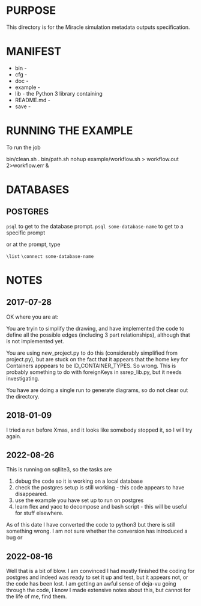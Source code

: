 # PURPOSE

This directory is for the Miracle simulation metadata outputs specification.

# MANIFEST

+ bin - 
+ cfg - 
+ doc - 
+ example - 
+ lib - the Python 3 library containing
+ README.md - 
+ save - 

# RUNNING THE EXAMPLE

To run the job

bin/clean.sh
. bin/path.sh
nohup example/workflow.sh > workflow.out 2>workflow.err &

# DATABASES

## POSTGRES

`psql` to get to the database prompt.
`psql some-database-name` to get to a specific prompt

or at the prompt, type

`\list`
`\connect some-database-name`


# NOTES

## 2017-07-28

OK where you are at:

You are tryin to simplify the drawing, and have implemented the code to define all the possible edges (including 3 part relationships), although that is not implemented yet.

You are using new_project.py to do this (considerably simplified from
project.py), but are stuck on the fact that it appears that the home key for
Containers apppears to be ID_CONTAINER_TYPES. So wrong. This is probably
something to do with foreignKeys in ssrep_lib.py, but it needs investigating.

You have are doing a single run to generate diagrams, so do not clear out the directory.

## 2018-01-09

I tried a run before Xmas, and it looks like somebody stopped it, so I will try again.

## 2022-08-26

This is running on sqllite3, so the tasks are

1. debug the code so it is working on a local database
2. check the postgres setup is still working - this code appears to have disappeared.
3. use the example you have set up to run on postgres
4. learn flex and yacc to decompose and bash script - this will be useful for stuff elsewhere.

As of this date I have converted the code to python3 but there is still something wrong. I am not sure whether the conversion has introduced a bug or               

## 2022-08-16

Well that is a bit of blow. I am convinced I had mostly finished the coding for
postgres and indeed was ready to set it up and test, but it appears not, or the
code has been lost. I am getting an awful sense of deja-vu going through the
code, I know I made extensive notes about this, but cannot for the life of me,
find them.
